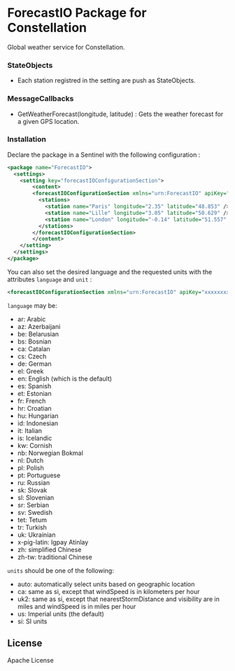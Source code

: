# ForecastIO Package for Constellation

Global weather service for Constellation.

### StateObjects
  - Each station registred in the setting are push as StateObjects.

### MessageCallbacks
  - GetWeatherForecast(longitude, latitude) : Gets the weather forecast for a given GPS location.

### Installation

Declare the package in a Sentinel with the following configuration :
```xml
<package name="ForecastIO">
  <settings>
    <setting key="forecastIOConfigurationSection">
        <content>
        <forecastIOConfigurationSection xmlns="urn:ForecastIO" apiKey="xxxxxxxxxxxxxxxxx" refreshInterval="00:30:00">
          <stations>
            <station name="Paris" longitude="2.35" latitude="48.853" />
            <station name="Lille" longitude="3.05" latitude="50.629" />
            <station name="London" longitude="-0.14" latitude="51.557" />
          </stations>
        </forecastIOConfigurationSection>
        </content>
    </setting>
  </settings>
</package>
```

You can also set the desired language and the requested units with the attributes `language` and `unit` :

```xml
<forecastIOConfigurationSection xmlns="urn:ForecastIO" apiKey="xxxxxxxxxxxxxxxxx" refreshInterval="00:30:00" unit="si" language="fr">
```

`language` may be:

* ar: Arabic
* az: Azerbaijani
* be: Belarusian
* bs: Bosnian
* ca: Catalan
* cs: Czech
* de: German
* el: Greek
* en: English (which is the default)
* es: Spanish
* et: Estonian
* fr: French
* hr: Croatian
* hu: Hungarian
* id: Indonesian
* it: Italian
* is: Icelandic
* kw: Cornish
* nb: Norwegian Bokmal
* nl: Dutch
* pl: Polish
* pt: Portuguese
* ru: Russian
* sk: Slovak
* sl: Slovenian
* sr: Serbian
* sv: Swedish
* tet: Tetum
* tr: Turkish
* uk: Ukrainian
* x-pig-latin: Igpay Atinlay
* zh: simplified Chinese
* zh-tw: traditional Chinese

`units` should be one of the following:

* auto: automatically select units based on geographic location
* ca: same as si, except that windSpeed is in kilometers per hour
* uk2: same as si, except that nearestStormDistance and visibility are in miles and windSpeed is in miles per hour
* us: Imperial units (the default)
* si: SI units


License
----

Apache License